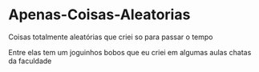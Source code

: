 # Apenas-Coisas-Aleatorias
Coisas totalmente aleatórias que criei so para passar o tempo 

Entre elas tem um joguinhos bobos que eu criei em algumas aulas chatas da faculdade
